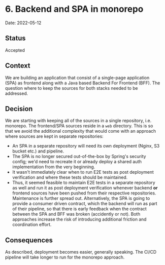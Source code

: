 # 6. Backend and SPA in monorepo

Date: 2022-05-12

## Status

Accepted

## Context

We are building an application that consist of a single-page application (SPA) as frontend along with a Java based Backend For Frontend (BFF). The question where to keep the sources for both stacks needed to be addressed.

## Decision

We are starting with keeping all of the sources in a single repository, i.e. monorepo. The frontend/SPA sources reside in a `web` directory. This is so that we avoid the additional complexity that would come with an approach where sources are kept in separate repositories:

- An SPA in a separate repository will need its own deployment (Nginx, S3 bucket etc.) and pipeline.
- The SPA is no longer secured out-of-the-box by Spring's security config; we'd need to recreate it or already deploy a shared auth implementation from the very beginning.
- It wasn't immediately clear when to run E2E tests as post deployment verification and where these tests should be maintained.
- Thus, it seemed feasible to maintain E2E tests in a separate repository as well and run it as post deployment verification whenever backend **or** frontend sources have been pushed from their respective repositories. Maintenance is further spread out. Alternatively, the SPA is going to provide a consumer driven contract, which the backend will run as part of their pipeline, so that there is early feedback when the contract between the SPA and BFF was broken (accidently or not). Both approaches increase the risk of introducing additional friction and coordination effort.

## Consequences

As described, deployment becomes easier, generally speaking. The CI/CD pipeline will take longer to run for the monorepo approach.

